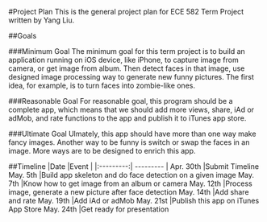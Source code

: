 #Project Plan
This is the general project plan for ECE 582 Term Project written by Yang Liu.

##Goals

###Minimum Goal
The minimum goal for this term project is to build an application running on iOS device, like iPhone, to capture image from camera, or get image from album. Then detect faces in that image, use designed image processing way to generate new funny pictures. The first idea, for example, is to turn faces into zombie-like ones.

###Reasonable Goal
For reasonable goal, this program should be a complete app, which means that we should add more views, share, iAd or adMob, and rate functions to the app and publish it to iTunes app store.

###Ultimate Goal
Ulmately, this app should have more than one way make fancy images. Another way to be funny is switch or swap the faces in an image. More ways are to be designed to enrich this app.


##Timeline
|Date		|Event		|
|:---------:| --------- |
Apr. 30th	|Submit Timeline
May. 5th	|Build app skeleton and do face detection on a given image
May. 7th	|Know how to get image from an album or camera
May. 12th	|Process image, generate a new picture after face detection
May. 14th	|Add share and rate
May. 19th	|Add iAd or adMob
May. 21st	|Publish this app on iTunes App Store
May. 24th	|Get ready for presentation
